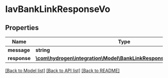 # IavBankLinkResponseVo

## Properties
Name | Type | Description | Notes
------------ | ------------- | ------------- | -------------
**message** | **string** |  | [optional] 
**response** | [**\com\hydrogen\integration\Model\BankLinkResponseInternalObjectVO[]**](BankLinkResponseInternalObjectVO.md) |  | [optional] 

[[Back to Model list]](../README.md#documentation-for-models) [[Back to API list]](../README.md#documentation-for-api-endpoints) [[Back to README]](../README.md)



